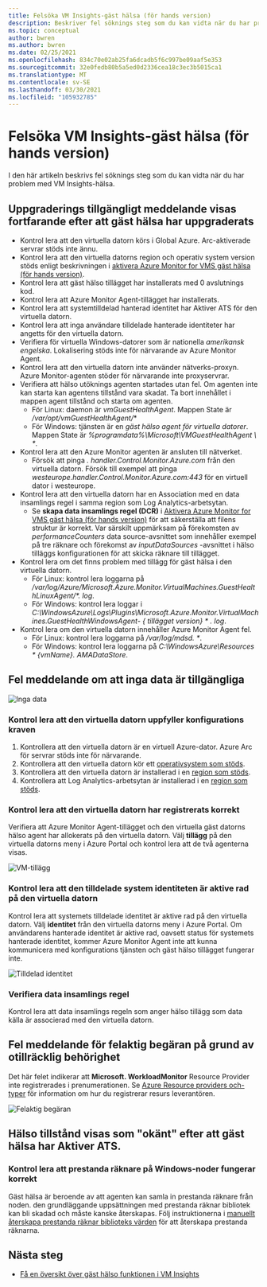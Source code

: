 ```yaml
---
title: Felsöka VM Insights-gäst hälsa (för hands version)
description: Beskriver fel söknings steg som du kan vidta när du har problem med VM Insights-hälsa.
ms.topic: conceptual
author: bwren
ms.author: bwren
ms.date: 02/25/2021
ms.openlocfilehash: 834c70e02ab25fa6dcadb5f6c997be09aaf5e353
ms.sourcegitcommit: 32e0fedb80b5a5ed0d2336cea18c3ec3b5015ca1
ms.translationtype: MT
ms.contentlocale: sv-SE
ms.lasthandoff: 03/30/2021
ms.locfileid: "105932785"
---
```

# <a name="troubleshoot-vm-insights-guest-health-preview"></a>Felsöka VM Insights-gäst hälsa (för hands version)
I den här artikeln beskrivs fel söknings steg som du kan vidta när du har problem med VM Insights-hälsa.


## <a name="upgrade-available-message-is-still-displayed-after-upgrading-guest-health"></a>Uppgraderings tillgängligt meddelande visas fortfarande efter att gäst hälsa har uppgraderats 

- Kontrol lera att den virtuella datorn körs i Global Azure. Arc-aktiverade servrar stöds inte ännu.
- Kontrol lera att den virtuella datorns region och operativ system version stöds enligt beskrivningen i [aktivera Azure Monitor for VMS gäst hälsa (för hands version)](vminsights-health-enable.md).
- Kontrol lera att gäst hälso tillägget har installerats med 0 avslutnings kod.
- Kontrol lera att Azure Monitor Agent-tillägget har installerats.
- Kontrol lera att systemtilldelad hanterad identitet har Aktiver ATS för den virtuella datorn.
- Kontrol lera att inga användare tilldelade hanterade identiteter har angetts för den virtuella datorn.
- Verifiera för virtuella Windows-datorer som är nationella *amerikansk engelska*. Lokalisering stöds inte för närvarande av Azure Monitor Agent.
- Kontrol lera att den virtuella datorn inte använder nätverks-proxyn. Azure Monitor-agenten stöder för närvarande inte proxyservrar.
- Verifiera att hälso utöknings agenten startades utan fel. Om agenten inte kan starta kan agentens tillstånd vara skadat. Ta bort innehållet i mappen agent tillstånd och starta om agenten.
  - För Linux: daemon är *vmGuestHealthAgent*. Mappen State är */var/opt/vmGuestHealthAgent/**
  - För Windows: tjänsten är en *gäst hälso agent för virtuella datorer*. Mappen State är _%programdata%\Microsoft\VMGuestHealthAgent \\ *_.
- Kontrol lera att den Azure Monitor agenten är ansluten till nätverket. 
  - Försök att pinga _<region> . handler.Control.Monitor.Azure.com_ från den virtuella datorn. Försök till exempel att pinga _westeurope.handler.Control.Monitor.Azure.com:443_ för en virtuell dator i westeurope.
- Kontrol lera att den virtuella datorn har en Association med en data insamlings regel i samma region som Log Analytics-arbetsytan.
  -  Se **skapa data insamlings regel (DCR)** i [Aktivera Azure Monitor for VMS gäst hälsa (för hands version)](vminsights-health-enable.md) för att säkerställa att filens struktur är korrekt. Var särskilt uppmärksam på förekomsten av *performanceCounters* data source-avsnittet som innehåller exempel på tre räknare och förekomst av *inputDataSources* -avsnittet i hälso tilläggs konfigurationen för att skicka räknare till tillägget.
-  Kontrol lera om det finns problem med tillägg för gäst hälsa i den virtuella datorn.
   -  För Linux: kontrol lera loggarna på _/var/log/Azure/Microsoft.Azure.Monitor.VirtualMachines.GuestHealthLinuxAgent/*. log_.
   -  För Windows: kontrol lera loggar i _C:\WindowsAzure\Logs\Plugins\Microsoft.Azure.Monitor.VirtualMachines.GuestHealthWindowsAgent- \{ tillägget version} \* . log_.
-  Kontrol lera om den virtuella datorn innehåller Azure Monitor Agent fel.
   -  För Linux: kontrol lera loggarna på _/var/log/mdsd. *_.
   -  För Windows: kontrol lera loggarna på _C:\WindowsAzure\Resources \* {vmName}. AMADataStore_.
 



## <a name="error-message-that-no-data-is-available"></a>Fel meddelande om att inga data är tillgängliga 

![Inga data](media/vminsights-health-troubleshoot/no-data.png)


### <a name="verify-that-the-virtual-machine-meets-configuration-requirements"></a>Kontrol lera att den virtuella datorn uppfyller konfigurations kraven

1. Kontrollera att den virtuella datorn är en virtuell Azure-dator. Azure Arc för servrar stöds inte för närvarande.
2. Kontrollera att den virtuella datorn kör ett [operativsystem som stöds](vminsights-health-enable.md?current-limitations.md).
3. Kontrollera att den virtuella datorn är installerad i en [region som stöds](vminsights-health-enable.md?current-limitations.md).
4. Kontrollera att Log Analytics-arbetsytan är installerad i en [region som stöds](vminsights-health-enable.md?current-limitations.md).

### <a name="verify-that-the-vm-is-properly-onboarded"></a>Kontrol lera att den virtuella datorn har registrerats korrekt
Verifiera att Azure Monitor Agent-tillägget och den virtuella gäst datorns hälso agent har allokerats på den virtuella datorn. Välj **tillägg** på den virtuella datorns meny i Azure Portal och kontrol lera att de två agenterna visas.

![VM-tillägg](media/vminsights-health-troubleshoot/extensions.png)

### <a name="verify-the-system-assigned-identity-is-enabled-on-the-virtual-machine"></a>Kontrol lera att den tilldelade system identiteten är aktive rad på den virtuella datorn
Kontrol lera att systemets tilldelade identitet är aktive rad på den virtuella datorn. Välj **identitet** från den virtuella datorns meny i Azure Portal. Om användarens hanterade identitet är aktive rad, oavsett status för systemets hanterade identitet, kommer Azure Monitor Agent inte att kunna kommunicera med konfigurations tjänsten och gäst hälso tillägget fungerar inte.

![Tilldelad identitet](media/vminsights-health-troubleshoot/system-identity.png)

### <a name="verify-data-collection-rule"></a>Verifiera data insamlings regel
Kontrol lera att data insamlings regeln som anger hälso tillägg som data källa är associerad med den virtuella datorn.

## <a name="error-message-for-bad-request-due-to-insufficient-permissions"></a>Fel meddelande för felaktig begäran på grund av otillräcklig behörighet
Det här felet indikerar att **Microsoft. WorkloadMonitor** Resource Provider inte registrerades i prenumerationen. Se [Azure Resource providers och-typer](../../azure-resource-manager/management/resource-providers-and-types.md#register-resource-provider) för information om hur du registrerar resurs leverantören. 

![Felaktig begäran](media/vminsights-health-troubleshoot/bad-request.png)

## <a name="health-shows-as-unknown-after-guest-health-is-enabled"></a>Hälso tillstånd visas som "okänt" efter att gäst hälsa har Aktiver ATS.

### <a name="verify-that-performance-counters-on-windows-nodes-are-working-correctly"></a>Kontrol lera att prestanda räknare på Windows-noder fungerar korrekt 
Gäst hälsa är beroende av att agenten kan samla in prestanda räknare från noden. den grundläggande uppsättningen med prestanda räknar bibliotek kan bli skadad och måste kanske återskapas. Följ instruktionerna i [manuellt återskapa prestanda räknar biblioteks värden](/troubleshoot/windows-server/performance/rebuild-performance-counter-library-values) för att återskapa prestanda räknarna.





## <a name="next-steps"></a>Nästa steg

- [Få en översikt över gäst hälso funktionen i VM Insights](vminsights-health-overview.md)